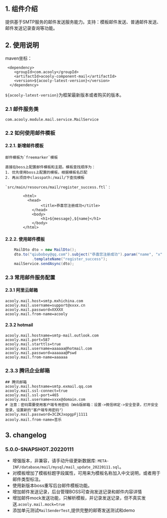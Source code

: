 <!-- title: 邮件发送组件  -->
<!-- type: app -->
<!-- author: qiubo -->
<!-- date: 2019-11-19 -->

## 1. 组件介绍
提供基于SMTP服务的邮件发送服务能力。支持：模板邮件发送、普通邮件发送、邮件发送记录查询等功能。

## 2. 使用说明


maven坐标：

     <dependency>
        <groupId>com.acooly</groupId>
        <artifactId>acooly-component-mail</artifactId>
        <version>${acooly-latest-version}</version>
      </dependency>

`${acooly-latest-version}`为框架最新版本或者购买的版本。

### 2.1 邮件服务类

    com.acooly.module.mail.service.MailService

### 2.2 如何使用邮件模板

#### 2.2.1. 新增邮件模板

    邮件模板为`freemarker`模板

    直接在boss上配置邮件模板和主题。模板查找顺序为：
    1. 优先使用boss上配置的模板，根据模板名匹配
    2. 再从项目中classpath:/mail/下查找模板
    
    `src/main/resources/mail/register_success.ftl`：

            <html>
              <head>
                    <title>恭喜您注册成功</title>
                </head>
                <body>
                    <h1>${message},${name}</h1>
                </body>
            </html>


#### 2.2.2. 使用邮件模板

```java
    MailDto dto = new MailDto();
    dto.to("qiuboboy@qq.com").subject("恭喜您注册成功").param("name", "x").param("message", "how are you!")
            .templateName("register_success");
    mailService.sendAsync(dto);
```

### 2.3 常用邮件服务配置

#### 2.3.1 阿里云邮箱

```properties
acooly.mail.host=smtp.mxhichina.com
acooly.mail.username=support@xxxx.cn
acooly.mail.password=XXXXX
acooly.mail.from-name=acooly
```

#### 2.3.2 hotmail

```properties
acooly.mail.hostname=smtp-mail.outlook.com
acooly.mail.port=587
acooly.mail.starttls=true
acooly.mail.username=aaaaaa@hotmail.com
acooly.mail.password=aaaaaa@Pswd
acooly.mail.from-name=aaaaaa
```

### 2.3.3 腾讯企业邮箱

```properties
## 腾讯邮箱
acooly.mail.hostname=smtp.exmail.qq.com
acooly.mail.ssl-connect=true
acooly.mail.ssl-port=465
acooly.mail.username=xxxx@domain.com
# 注意：密码需要使用客户端专用密码（Web版邮箱：设置->微信绑定->安全登录，打开安全登录，设置新的"客户端专用密码"）
acooly.mail.password=3CZKJxopgpFj1111
acooly.mail.from-name=苦乐
```



## 3. changelog

### 5.0.0-SNAPSHOT.20220111

* 增强版本，非兼容，请手动升级更新数据库: `META-INF/database/mail/mysql/mail_update_20220111.sql`。
* 对模板增加了模板标题字段属性，可用来为模板名称加入中文说明，或者用于邮件类型标注。
* 使用新版本boss重写后台邮件模板功能。
* 增加邮件发送记录，后台管理BOSS可查询发送记录和邮件内容详情
* 增加邮件mock发送功能，只解析模板，并记录发送记录，但不真实发送.`acooly.mail.mock=true`
* 添加单元测试`MailSenderTest`,提供完整的邮寄发送测试和demo


